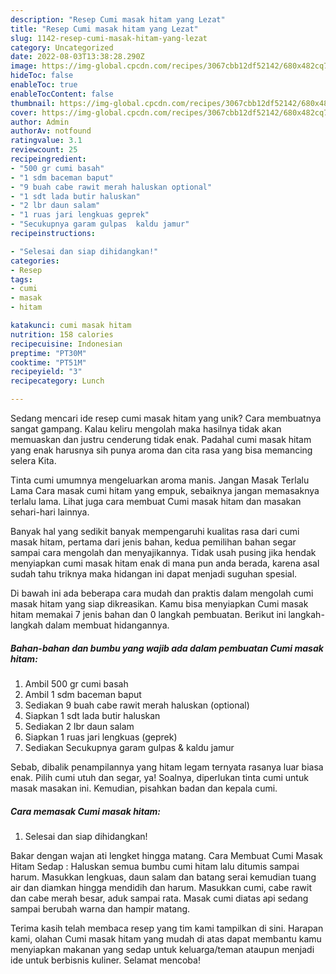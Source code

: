 ```yaml
---
description: "Resep Cumi masak hitam yang Lezat"
title: "Resep Cumi masak hitam yang Lezat"
slug: 1142-resep-cumi-masak-hitam-yang-lezat
category: Uncategorized
date: 2022-08-03T13:38:28.290Z
image: https://img-global.cpcdn.com/recipes/3067cbb12df52142/680x482cq70/cumi-masak-hitam-foto-resep-utama.jpg
hideToc: false
enableToc: true
enableTocContent: false
thumbnail: https://img-global.cpcdn.com/recipes/3067cbb12df52142/680x482cq70/cumi-masak-hitam-foto-resep-utama.jpg
cover: https://img-global.cpcdn.com/recipes/3067cbb12df52142/680x482cq70/cumi-masak-hitam-foto-resep-utama.jpg
author: Admin
authorAv: notfound
ratingvalue: 3.1
reviewcount: 25
recipeingredient:
- "500 gr cumi basah"
- "1 sdm baceman baput"
- "9 buah cabe rawit merah haluskan optional"
- "1 sdt lada butir haluskan"
- "2 lbr daun salam"
- "1 ruas jari lengkuas geprek"
- "Secukupnya garam gulpas  kaldu jamur"
recipeinstructions:

- "Selesai dan siap dihidangkan!"
categories:
- Resep
tags:
- cumi
- masak
- hitam

katakunci: cumi masak hitam 
nutrition: 158 calories
recipecuisine: Indonesian
preptime: "PT30M"
cooktime: "PT51M"
recipeyield: "3"
recipecategory: Lunch

---
```





Sedang mencari ide resep cumi masak hitam yang unik? Cara membuatnya sangat gampang. Kalau keliru mengolah maka hasilnya tidak akan memuaskan dan justru cenderung tidak enak. Padahal cumi masak hitam yang enak harusnya sih punya aroma dan cita rasa yang bisa memancing selera Kita.





Tinta cumi umumnya mengeluarkan aroma manis. Jangan Masak Terlalu Lama Cara masak cumi hitam yang empuk, sebaiknya jangan memasaknya terlalu lama. Lihat juga cara membuat Cumi masak hitam dan masakan sehari-hari lainnya.

Banyak hal yang sedikit banyak mempengaruhi kualitas rasa dari cumi masak hitam, pertama dari jenis bahan, kedua pemilihan bahan segar sampai cara mengolah dan menyajikannya. Tidak usah pusing jika hendak menyiapkan cumi masak hitam enak di mana pun anda berada, karena asal sudah tahu triknya maka hidangan ini dapat menjadi suguhan spesial.






Di bawah ini ada beberapa cara mudah dan praktis dalam mengolah cumi masak hitam yang siap dikreasikan. Kamu bisa menyiapkan Cumi masak hitam memakai 7 jenis bahan dan 0 langkah pembuatan. Berikut ini langkah-langkah dalam membuat hidangannya.

<!--inarticleads1-->

##### Bahan-bahan dan bumbu yang wajib ada dalam pembuatan Cumi masak hitam:

1. Ambil 500 gr cumi basah
1. Ambil 1 sdm baceman baput
1. Sediakan 9 buah cabe rawit merah haluskan (optional)
1. Siapkan 1 sdt lada butir haluskan
1. Sediakan 2 lbr daun salam
1. Siapkan 1 ruas jari lengkuas (geprek)
1. Sediakan Secukupnya garam gulpas &amp; kaldu jamur


Sebab, dibalik penampilannya yang hitam legam ternyata rasanya luar biasa enak. Pilih cumi utuh dan segar, ya! Soalnya, diperlukan tinta cumi untuk masak masakan ini. Kemudian, pisahkan badan dan kepala cumi. 

<!--inarticleads2-->

##### Cara memasak Cumi masak hitam:


1. Selesai dan siap dihidangkan!

Bakar dengan wajan ati lengket hingga matang. Cara Membuat Cumi Masak Hitam Sedap : Haluskan semua bumbu cumi hitam lalu ditumis sampai harum. Masukkan lengkuas, daun salam dan batang serai kemudian tuang air dan diamkan hingga mendidih dan harum. Masukkan cumi, cabe rawit dan cabe merah besar, aduk sampai rata. Masak cumi diatas api sedang sampai berubah warna dan hampir matang. 

Terima kasih telah membaca resep yang tim kami tampilkan di sini. Harapan kami, olahan Cumi masak hitam yang mudah di atas dapat membantu kamu menyiapkan makanan yang sedap untuk keluarga/teman ataupun menjadi ide untuk berbisnis kuliner. Selamat mencoba!
